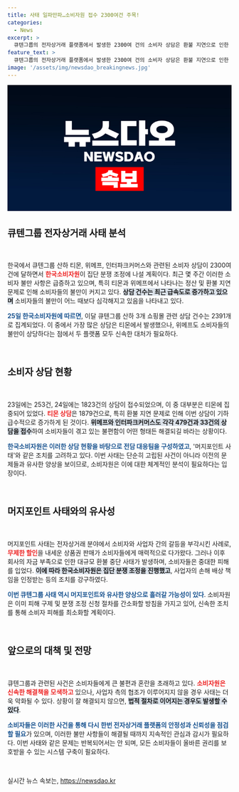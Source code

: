 ```yaml
---
title: 사태 일파만파…소비자원 접수 2300여건 주목!
categories:
  - News
excerpt: >
  큐텐그룹의 전자상거래 플랫폼에서 발생한 2300여 건의 소비자 상담은 환불 지연으로 인한 불만으로 이어졌습니다. 한국소비자원은 집단 분쟁 조정에 나설 예정이다. 과거 머지포인트 사건과 유사한 상황이 재현될지 귀추가 주목됩니다!
feature_text: >
  큐텐그룹의 전자상거래 플랫폼에서 발생한 2300여 건의 소비자 상담은 환불 지연으로 인한 불만으로 이어졌습니다. 한국소비자원은 집단 분쟁 조정에 나설 예정이다. 과거 머지포인트 사건과 유사한 상황이 재현될지 귀추가 주목됩니다!
image: '/assets/img/newsdao_breakingnews.jpg'
---
```


<p><img src="/assets/img/newsdao_breakingnews.jpg" alt="firstkoreanews 속보" /></p>

<h2 data-ke-size="size26">큐텐그룹 전자상거래 사태 분석</h2>

<p data-ke-size="size16">&nbsp;</p>

<p>한국에서 큐텐그룹 산하 티몬, 위메프, 인터파크커머스와 관련된 소비자 상담이 2300여 건에 달하면서 <b><span style="color: #ee2323;">한국소비자원</span></b>이 집단 분쟁 조정에 나설 계획이다. 최근 몇 주간 이러한 소비자 불만 사항은 급증하고 있으며, 특히 티몬과 위메프에서 나타나는 정산 및 환불 지연 문제로 인해 소비자들의 불만이 커지고 있다. <b><span style="background-color: #21538527;">상담 건수는 최근 급속도로 증가하고 있으며</span></b> 소비자들의 불만이 어느 때보다 심각해지고 있음을 나타내고 있다. </p>

<p><b><span style="color: #1a5490;">25일 한국소비자원에 따르면</span></b>, 이달 큐텐그룹 산하 3개 쇼핑몰 관련 상담 건수는 2391개로 집계되었다. 이 중에서 가장 많은 상담은 티몬에서 발생했으나, 위메프도 소비자들의 불만이 상당하다는 점에서 두 플랫폼 모두 신속한 대처가 필요하다. </p>

<p data-ke-size="size16">&nbsp;</p>

<h2 data-ke-size="size26">소비자 상담 현황</h2>

<p data-ke-size="size16">&nbsp;</p>

<p>23일에는 253건, 24일에는 1823건의 상담이 접수되었으며, 이 중 대부분은 티몬에 집중되어 있었다. <b><span style="color: #ee2323;">티몬 상담</span></b>은 1879건으로, 특히 환불 지연 문제로 인해 이번 상담이 기하급수적으로 증가하게 된 것이다. <b><span style="background-color: #21538527;">위메프와 인터파크커머스도 각각 479건과 33건의 상담을 접수</span></b>하여 소비자들이 겪고 있는 불편함이 어떤 형태든 해결되길 바라는 상황이다. </p>

<p><b><span style="color: #1a5490;">한국소비자원은 이러한 상담 현황을 바탕으로 전담 대응팀을 구성하였고</span></b>, '머지포인트 사태'와 같은 조치를 고려하고 있다. 이번 사태는 단순히 고립된 사건이 아니라 이전의 문제들과 유사한 양상을 보이므로, 소비자원은 이에 대한 체계적인 분석이 필요하다는 입장이다. </p>

<p data-ke-size="size16">&nbsp;</p>

<h2 data-ke-size="size26">머지포인트 사태와의 유사성</h2>

<p data-ke-size="size16">&nbsp;</p>

<p>머지포인트 사태는 전자상거래 분야에서 소비자와 사업자 간의 갈등을 부각시킨 사례로, <b><span style="color: #ee2323;">무제한 할인</span></b>을 내세운 상품권 판매가 소비자들에게 매력적으로 다가왔다. 그러나 이후 회사의 자금 부족으로 인한 대규모 환불 중단 사태가 발생하며, 소비자들은 중대한 피해를 입었다. <b><span style="background-color: #21538527;">이에 따라 한국소비자원은 집단 분쟁 조정을 진행했고</span></b>, 사업자의 손해 배상 책임을 인정받는 등의 조치를 강구하였다. </p>

<p><b><span style="color: #1a5490;">이번 큐텐그룹 사태 역시 머지포인트와 유사한 양상으로 흘러갈 가능성이 있다</span></b>. 소비자원은 이미 피해 구제 및 분쟁 조정 신청 절차를 간소화할 방침을 가지고 있어, 신속한 조치를 통해 소비자 피해를 최소화할 계획이다. </p>

<p data-ke-size="size16">&nbsp;</p>

<h2 data-ke-size="size26">앞으로의 대책 및 전망</h2>

<p data-ke-size="size16">&nbsp;</p>

<p>큐텐그룹과 관련된 사건은 소비자들에게 큰 불편과 혼란을 초래하고 있다. <b><span style="color: #ee2323;">소비자원은 신속한 해결책을 모색하고</span></b> 있으나, 사업자 측의 협조가 이루어지지 않을 경우 사태는 더욱 악화될 수 있다. 상황이 잘 해결되지 않으면, <b><span style="background-color: #21538527;">법적 절차로 이어지는 경우도 발생할 수 있다</span></b>. </p>

<p><b><span style="color: #1a5490;">소비자들은 이러한 사건을 통해 다시 한번 전자상거래 플랫폼의 안정성과 신뢰성을 점검할 필요</span></b>가 있으며, 이러한 불만 사항들이 해결될 때까지 지속적인 관심과 감시가 필요하다. 이번 사태와 같은 문제는 반복되어서는 안 되며, 모든 소비자들이 올바른 권리를 보호받을 수 있는 시스템 구축이 필요하다. </p>

<p data-ke-size="size16">&nbsp;</p>
실시간 뉴스 속보는, <a href="https://newsdao.kr" rel="dofollow">https://newsdao.kr</a>


